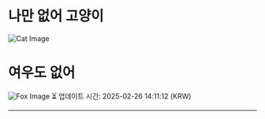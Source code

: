 
# 나만 없어 고양이

![Cat Image](https://cdn2.thecatapi.com/images/MpbvLoqT3.jpg)

# 여우도 없어
![Fox Image](https://randomfox.ca/images/112.jpg)
⏳ 업데이트 시간: 2025-02-26 14:11:12 (KRW)

---
